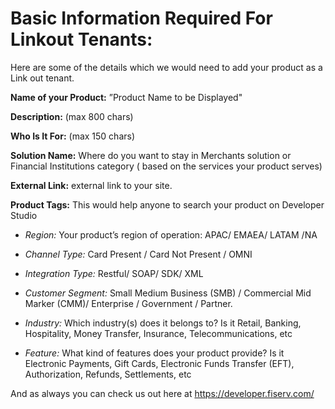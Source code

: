 # Basic Information Required For Linkout Tenants:

Here are some of the details which we would need to add your product as a Link out tenant.

**Name of your Product:**   ”Product Name to be Displayed"

**Description:**     (max 800 chars)

**Who Is It For:**    (max 150 chars)

**Solution Name:**  Where do you want to stay in Merchants solution or Financial Institutions category ( based on the services your product serves)

**External Link:** external link to your site.
    
**Product Tags:**  This would help anyone to search your product on Developer Studio

* _Region:_     Your product’s region of operation: APAC/ EMAEA/ LATAM /NA

* _Channel Type:_   Card Present / Card Not Present / OMNI

* _Integration Type:_  Restful/ SOAP/ SDK/ XML

* _Customer Segment:_    Small Medium Business (SMB) / Commercial Mid Marker (CMM)/ Enterprise / Government / Partner.
 
* _Industry:_     Which industry(s) does it belongs to? Is it Retail, Banking, Hospitality, Money Transfer, Insurance, Telecommunications, etc

* _Feature:_     What kind of features does your product provide? Is it Electronic Payments, Gift Cards, Electronic Funds Transfer (EFT), Authorization, Refunds, Settlements, etc

 And as always you can check us out here at https://developer.fiserv.com/ 
